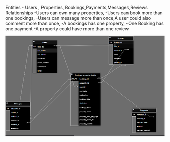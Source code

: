 Entities  - Users , Properties, Bookings,Payments,Messages,Reviews
Relationships -Users can own many properties,
              -Users can book more than one bookings, 
              -Users can message more than once,A user could also comment more than once,
              -A bookings has one property,
              -One Booking has one payment
              -A property could have more than one review
              

![First normal form ER](1-NF-ER.png)